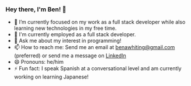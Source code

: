 ### Hey there, I'm Ben! 👋
- 🔭 I’m currently focused on my work as a full stack developer while also learning new technologies in my free time.
- 💼 I'm currently employed as a full stack developer.
- 💬 Ask me about my interest in programming!
- 📫 How to reach me: Send me an email at benawhiting@gmail.com (preferred) or send me a message on [LinkedIn](https://www.linkedin.com/in/ben-whiting-563526207/)
- 😄 Pronouns: he/him
- ⚡ Fun fact: I speak Spanish at a conversational level and am currently working on learning Japanese!
